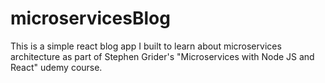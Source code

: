# microservicesBlog

This is a simple react blog app I built to learn about microservices architecture as part of Stephen Grider's "Microservices with Node JS and React" udemy course.
